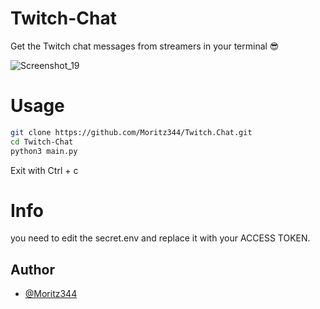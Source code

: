 # Twitch-Chat
Get the Twitch chat messages from streamers in your terminal 😎

![Screenshot_19](https://github.com/user-attachments/assets/9613337f-40c2-41d3-a0e3-7b24dfbb9ca1)



# Usage
```bash
git clone https://github.com/Moritz344/Twitch.Chat.git
cd Twitch-Chat
python3 main.py
```
Exit with Ctrl + c

# Info
you need to edit the secret.env and replace it with your ACCESS TOKEN.


## Author
- [@Moritz344](https://www.github.com/Moritz344)
